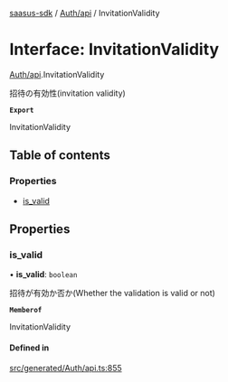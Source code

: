 [saasus-sdk](../README.md) / [Auth/api](../modules/Auth_api.md) / InvitationValidity

# Interface: InvitationValidity

[Auth/api](../modules/Auth_api.md).InvitationValidity

招待の有効性(invitation validity)

**`Export`**

InvitationValidity

## Table of contents

### Properties

- [is\_valid](Auth_api.InvitationValidity.md#is_valid)

## Properties

### is\_valid

• **is\_valid**: `boolean`

招待が有効か否か(Whether the validation is valid or not)

**`Memberof`**

InvitationValidity

#### Defined in

[src/generated/Auth/api.ts:855](https://github.com/saasus-platform/saasus-sdk-javascript/blob/55abc15/src/generated/Auth/api.ts#L855)
